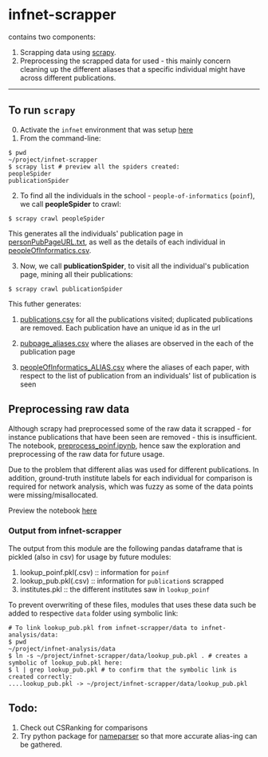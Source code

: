 # infnet-scrapper
contains two components:

1. Scrapping data using [scrapy](https://github.com/scrapy/scrapy).
2. Preprocessing the scrapped data for used - this mainly concern cleaning up the different aliases that a specific individual might have across different publications.


---

## To run `scrapy`

0. Activate the `infnet` environment that was setup [here](../README.md)
1. From the command-line:
```
$ pwd
~/project/infnet-scrapper
$ scrapy list # preview all the spiders created:
peopleSpider
publicationSpider
```
2. To find all the individuals in the school - `people-of-informatics` (`poinf`), we call **peopleSpider** to crawl:
```
$ scrapy crawl peopleSpider
```
This generates all the individuals' publication page in [personPubPageURL.txt](data/personPubPageURL.txt), as well as the details of each individual in [peopleOfInformatics.csv](data/peopleOfInformatics.csv).

3. Now, we call **publicationSpider**, to visit all the individual's publication page, mining all their publications:
```
$ scrapy crawl publicationSpider
```
This futher generates:

1. [publications.csv](data/publications.csv) for all the publications visited; duplicated publications are removed. Each publication have an unique id as in the url

2. [pubpage_aliases.csv](data/pubpage_aliases.csv) where the aliases are observed in the each of the publication page

3. [peopleOfInformatics_ALIAS.csv](data/peopleOfInformatics_ALIAS.csv) where the aliases of each paper, with respect to the list of publication from an individuals' list of publication is seen

## Preprocessing **raw** data
Although scrapy had preprocessed some of the raw data it scrapped - for instance publications that have been seen are removed - this is insufficient. The notebook, [preprocess_poinf.ipynb](notebooks/preprocess_poinf.ipynb), hence saw the exploration and preprocessing of the raw data for future usage.

Due to the problem that different alias was used for different publications. In addition, ground-truth institute labels for each individual for comparison is required for network analysis, which was fuzzy as some of the data points were missing/misallocated.

Preview the notebook [here](notebooks/preprocess_poinf.ipynb)

### Output from infnet-scrapper
The output from this module are the following pandas dataframe that is pickled (also in csv) for usage by future modules:

1. lookup_poinf.pkl(.csv)     :: information for `poinf`
2. lookup_pub.pkl(.csv)       :: information for `publication`s scrapped
3. institutes.pkl             :: the different institutes saw in `lookup_poinf`

 To prevent overwriting of these files, modules that uses these data such be added to respective `data` folder using symbolic link:
```bash$
# To link lookup_pub.pkl from infnet-scrapper/data to infnet-analysis/data:
$ pwd
~/project/infnet-analysis/data
$ ln -s ~/project/infnet-scrapper/data/lookup_pub.pkl . # creates a symbolic of lookup_pub.pkl here:
$ l | grep lookup_pub.pkl # to confirm that the symbolic link is created correctly:
....lookup_pub.pkl -> ~/project/infnet-scrapper/data/lookup_pub.pkl
```



## Todo:
1. Check out CSRanking for comparisons
2. Try python package for [nameparser](https://pypi.python.org/pypi/nameparser/0.5.4) so that more accurate alias-ing can be gathered.
